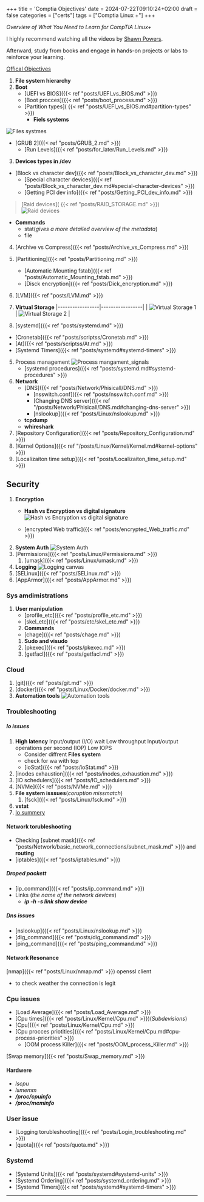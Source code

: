 +++
title = 'Comptia Objectives'
date = 2024-07-22T09:10:24+02:00
draft = false
categories = ["certs"]
tags = ["Comptia Linux +"]
+++

*Overview of What You Need to Learn for CompTIA Linux+*

I highly recommend watching all the videos by [Shawn Powers](https://www.youtube.com/watch?v=niPWk7tgD2Q&list=PL78ppT-_wOmuwT9idLvuoKOn6UYurFKCp). 

Afterward, study from books and engage in hands-on projects or labs to reinforce your learning.

[Offical Objectives](https://partners.comptia.org/docs/default-source/resources/comptia-linux-xk0-005-exam-objectives-(1-0))

1. **File system hierarchy** 
2. **Boot**
	- [UEFI vs BIOS]({{< ref "posts/UEFI_vs_BIOS.md" >}}) 
	- [Boot procces]({{< ref "posts/boot_process.md" >}})
	- [Partition types]( {{< ref "posts/UEFI_vs_BIOS.md#partition-types" >}})
	    - **Fiels systems**

![Files systmes](/Notes/filesSystem_visiual.png)
- [GRUB 2]({{< ref "posts/GRUB_2.md" >}})
	- [Run Levels]({{< ref "posts/for_later/Run_Levels.md" >}})
3. **Devices types in /dev**
- [Block vs character dev]({{< ref "posts/Block_vs_character_dev.md" >}})
     - [Special character devices]({{< ref "posts/Block_vs_character_dev.md#special-character-devices" >}})
	- [Getting PCI dev info]({{< ref "posts/Getting_PCI_dev_info.md" >}})
>[Raid devices]( {{< ref "posts/RAID_STORAGE.md" >}})
>![Raid devices](/Notes/raid_devices_canvas.png)
 - **Commands** 
	- stat(*gives a more detailed overview of the metadata*)
	- file
4. [Archive vs Compress]({{< ref "posts/Archive_vs_Compress.md" >}})
5. [Partitioning]({{< ref "posts/Partitioning.md" >}})
	- [Automatic Mounting fstab]({{< ref "posts/Automatic_Mounting_fstab.md" >}}) 
	- [Disck encryption]({{< ref "posts/Dick_encryption.md" >}})
1. [LVM]({{< ref "posts/LVM.md" >}})
2. **Virtual Storage**
|-----------------|-----------------|
| ![Virtual Storage 1](/Notes/virtual_storage_visual.png) | ![Virtual Storage 2](/Notes/virtual_storage_tech.png) |

3. [systemd]({{< ref "posts/systemd.md" >}})
- [Cronetab]({{< ref "posts/scriptss/Cronetab.md" >}})
- [At]({{< ref "posts/scriptss/At.md" >}}) 
- [Systemd Timers]({{< ref "posts/systemd#systemd-timers" >}})
5. Process management
 ![Process mangament_signals](/Notes/process_menagment_visual.png)
    - [systemd procedures]({{< ref "posts/systemd.md#systemd-procedures" >}})
6. **Network**
	- [DNS]({{< ref "posts/Network/Phisicall/DNS.md" >}}) 
		- [nsswitch.conf]({{< ref "posts/nsswitch.conf.md" >}})
        - [Changing DNS server]({{< ref "/posts/Network/Phisicall/DNS.md#changing-dns-server" >}})
		- [nslookup]({{< ref "posts/Linux/nslookup.md" >}}) 
	- **tcpdump**
	- **whireshark**
7. [Repository Configuration]({{< ref "posts/Repository_Configuration.md" >}})
8. [Kernel Options]({{< ref "/posts/Linux/Kernel/Kernel.md#kernel-options" >}})
9. [Localizaiton time setup]({{< ref "posts/Localizaiton_time_setup.md" >}})
## Security
1. **Encryption**
	-  **Hash vs Encryption vs digital signature**
![Hash vs Encryption vs digital signature](/Notes/hash_encryption_vs_digital_siginture.png)


	- [encrypted Web traffic]({{< ref "posts/encrypted_Web_traffic.md" >}})
2. **System Auth**
![System Auth](/Notes/system_auth_visual.png)
3. [Permissions]({{< ref "posts/Linux/Permissions.md" >}})
	1. [umask]({{< ref "posts/Linux/umask.md" >}})
4. **Logging**
![Logging canvas](/Notes/logs_canvas_visual.png)
5. [SELinux]({{< ref "posts/SELinux.md" >}})
6. [AppArmor]({{< ref "posts/AppArmor.md" >}})
### Sys amdimistrations
1. **User manipulation**
	 - [profile_etc]({{< ref "posts/profile_etc.md" >}})
	 - [skel_etc]({{< ref "posts/etc/skel_etc.md" >}})
	 2. **Commands**
	 - [chage]({{< ref "posts/chage.md" >}}) 
	1. **Sudo and visudo**
	2. [pkexec]({{< ref "posts/pkexec.md" >}})
	3. [getfacl]({{< ref "posts/getfacl.md" >}})
### Cloud 
1. [git]({{< ref "posts/git.md" >}})
2. [docker]({{< ref "posts/Linux/Docker/docker.md" >}})
3. **Automation tools**
![Automation tools](/Notes/automaiton_tools_canvas.png)
### Troubleshooting
 ##### Io issues
	 
1. **High latency**
	 Input/output (I/O) wait
	 Low throughput
	 Input/output operations per second (IOP)
	 Low IOPS 
	- Consider  diffrent **Files system**
	- check for wa with top
	- [ioStat]({{< ref "posts/ioStat.md" >}})
2. [inodes exhaustion]({{< ref "posts/inodes_exhaustion.md" >}}) 
3. [IO schedulers]({{< ref "posts/IO_schedulers.md" >}})
4. [NVMe]({{< ref "posts/NVMe.md" >}})
5. **File system isssues**(*coruption  missmatch*)
	1. [fsck]({{< ref "posts/Linux/fsck.md" >}})
6. **vstat**
7. [Io summery](https://www.site24x7.com/learn/linux/disk-io-troubleshooting.html)
#### Network torubleshooting
- Checking [subnet mask]({{< ref "posts/Network/basic_network_connections/subnet_mask.md" >}}) and **routing**
- [iptables]({{< ref "posts/iptables.md" >}}) 
##### Droped packett
- [ip_command]({{< ref "posts/ip_command.md" >}})
- Links (*the name of the network devices*)
	- ***ip -h -s link show device***

##### Dns issues
- [nslookup]({{< ref "posts/Linux/nslookup.md" >}})
- [dig_command]({{< ref "posts/dig_command.md" >}})
- [ping_command]({{< ref "posts/ping_command.md" >}})
####  Network Resonance
[nmap]({{< ref "posts/Linux/nmap.md" >}})
 openssl client 
- to check weather the connection is legit

### Cpu issues 

- [Load Average]({{< ref "posts/Load_Average.md" >}})
- [Cpu times]({{< ref "posts/Linux/Kernel/Cpu.md" >}})(*Subdevisions*)
- [Cpu]({{< ref "posts/Linux/Kernel/Cpu.md" >}})
- [Cpu procces priotities]({{< ref "posts/Linux/Kernel/Cpu.md#cpu-process-priorities" >}})
    - [OOM process Killer]({{< ref "posts/OOM_process_Killer.md" >}})

[Swap memory]({{< ref "posts/Swap_memory.md" >}})

#### Hardwere
- *lscpu*
- *lsmemm*
- ***/proc/cpuinfo***
- ***/proc/meminfo***

### User issue 
- [Logging torubleshooting]({{< ref "posts/Login_troubleshooting.md" >}})
- [quota]({{< ref "posts/quota.md" >}})

### Systemd
- [Systemd Units]({{< ref "posts/systemd#systemd-units" >}})
- [Systemd Ordering]({{< ref "posts/systemd_ordering.md" >}})
- [Systemd Timers]({{< ref "posts/systemd#systemd-timers" >}})





--- 
